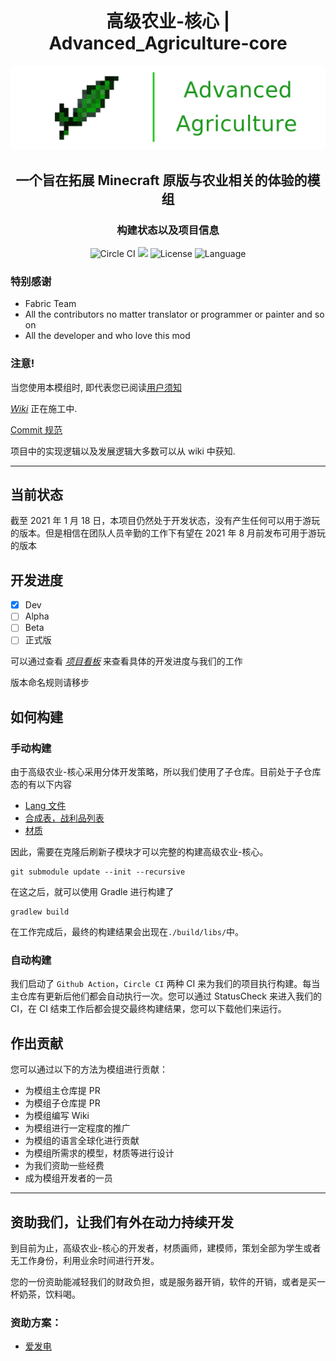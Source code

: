 <h1 align="center"> 高级农业-核心 | Advanced_Agriculture-core </h1>

![Logo](others/AdvAgri.png)

<h2 align="center"> 一个旨在拓展 Minecraft 原版与农业相关的体验的模组 </h2>

<h3 align="center">构建状态以及项目信息</br> </h3>

<div align="center"> <img src="https://circleci.com/gh/MysteriousStudio/AdvancedAgriculture-core.svg?style=svg" alt="Circle CI"/> <img src="https://github.com/MysteriousStudio/AdvancedAgriculture-core/workflows/build/badge.svg"> <img src="https://img.shields.io/badge/License-GPLv3-brightgreen" alt="License"> <img src="https://img.shields.io/badge/Language-Java-blue" alt="Language"> </div>

### 特别感谢

- Fabric Team
- All the contributors no matter translator or programmer or painter and so on
- All the developer and who love this mod

### 注意!

当您使用本模组时, 即代表您已阅读[用户须知](./markdowns/UserNotice.md)

_[Wiki](https://github.com/MysteriousStudio/AdvancedAgriculture-core/wiki)_ 正在施工中.

[Commit 规范](./markdowns/CommitStandardCN.md)

项目中的实现逻辑以及发展逻辑大多数可以从 wiki 中获知.

---

## 当前状态

截至 2021 年 1 月 18 日，本项目仍然处于开发状态，没有产生任何可以用于游玩的版本。但是相信在团队人员辛勤的工作下有望在 2021 年 8 月前发布可用于游玩的版本

## 开发进度

- [x] Dev
- [ ] Alpha
- [ ] Beta
- [ ] 正式版

可以通过查看 _[项目看板](https://github.com/MysteriousStudio/AdvancedAgriculture-core/projects/1)_ 来查看具体的开发进度与我们的工作

版本命名规则请移步 [](markdowns/VersionName.md)

## 如何构建

### 手动构建

由于高级农业-核心采用分体开发策略，所以我们使用了子仓库。目前处于子仓库态的有以下内容

- [Lang 文件](https://github.com/MysteriousStudio/AdvancedAgriculture-core-lang)
- [合成表，战利品列表](https://github.com/MysteriousStudio/AdvancedAgriculture-core-data)
- [材质](https://github.com/MysteriousStudio/AdvancedAgriculture-core-textures)

因此，需要在克隆后刷新子模块才可以完整的构建高级农业-核心。

```
git submodule update --init --recursive
```

在这之后，就可以使用 Gradle 进行构建了

```shell
gradlew build
```

在工作完成后，最终的构建结果会出现在`./build/libs/`中。

### 自动构建

我们启动了 `Github Action`，`Circle CI` 两种 CI 来为我们的项目执行构建。每当主仓库有更新后他们都会自动执行一次。您可以通过 StatusCheck 来进入我们的 CI，在 CI
结束工作后都会提交最终构建结果，您可以下载他们来运行。

## 作出贡献

您可以通过以下的方法为模组进行贡献：

- 为模组主仓库提 PR
- 为模组子仓库提 PR
- 为模组编写 Wiki
- 为模组进行一定程度的推广
- 为模组的语言全球化进行贡献
- 为模组所需求的模型，材质等进行设计
- 为我们资助一些经费
- 成为模组开发者的一员

---

## 资助我们，让我们有外在动力持续开发

到目前为止，高级农业-核心的开发者，材质画师，建模师，策划全部为学生或者无工作身份，利用业余时间进行开发。

您的一份资助能减轻我们的财政负担，或是服务器开销，软件的开销，或者是买一杯奶茶，饮料喝。

### 资助方案：

- [爱发电](https://afdian.net/@AdvAgri_Core)
